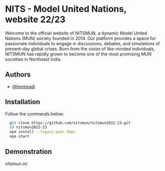 # NITS - Model United Nations, website 22/23

Welcome to the official website of NITSMUN, a dynamic Model United Nations (MUN) society founded in 2014. Our platform provides a space for passionate individuals to engage in discussions, debates, and simulations of present-day global crises. Born from the vision of like-minded individuals, NITSMUN has rapidly grown to become one of the most promising MUN societies in Northeast India.




## Authors

- [@hereisadi](https://www.github.com/hereisadi)


## Installation 

Follow the commands below:

```bash
  git clone https://github.com/nitsmun/nitsmun2022-23.git
  cd nitsmun2022-23
  npm install --legacy-peer-deps
  npm start
```
    
## Demonstration 

nitsmun.in/
